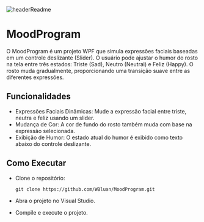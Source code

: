 ![headerReadme](https://github.com/user-attachments/assets/52e69bec-9467-4922-a7ad-d7014c6d9736)

# MoodProgram
O MoodProgram é um projeto WPF que simula expressões faciais baseadas em um controle deslizante (Slider). O usuário pode ajustar o humor do rosto na tela entre três estados: Triste (Sad), Neutro (Neutral) e Feliz (Happy). O rosto muda gradualmente, proporcionando uma transição suave entre as diferentes expressões.

## Funcionalidades
* Expressões Faciais Dinâmicas: Mude a expressão facial entre triste, neutra e feliz usando um slider.
* Mudança de Cor: A cor de fundo do rosto também muda com base na expressão selecionada.
* Exibição de Humor: O estado atual do humor é exibido como texto abaixo do controle deslizante.

## Como Executar
* Clone o repositório:

  ```git clone https://github.com/WBluan/MoodProgram.git```

* Abra o projeto no Visual Studio.
* Compile e execute o projeto.

